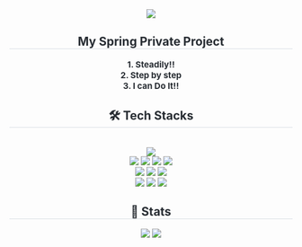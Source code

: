 <div align= "center">
    <img src="https://capsule-render.vercel.app/api?type=wave&color=0:791287,100:c19cc4&height=180&text=Private%20Project&animation=&fontColor=000000&fontSize=70" />
</div>
<div align= "center"> 
    <h2 style="border-bottom: 1px solid #d8dee4; color: #282d33;"> My Spring Private Project </h2>  
    <div style="font-weight: 700; font-size: 15px; text-align: center; color: #282d33;"> 
	1. Steadily!!<br>
	2. Step by step<br>
	3. I can Do It!!<br>    
    </div> 
</div>
    <div align= "center">
    	<h2 style="border-bottom: 1px solid #d8dee4; color: #282d33;"> 🛠️ Tech Stacks </h2> <br> 
	<!--  -->
	<div style="margin: 0 auto; text-align: center;" align= "center">
	    <img src="https://img.shields.io/badge/Github-181717?style=for-the-badge&logo=Github&logoColor=white">
	    <br/>	
	    <img src="https://img.shields.io/badge/HTML5-E34F26?style=for-the-badge&logo=html5&logoColor=white"/>
	    <img src="https://img.shields.io/badge/Bootstrapap-7952B3?style=for-the-badge&logo=bootstrap&logoColor=white"/>	
	    <img src="https://img.shields.io/badge/Javascript-F7DF1E?style=for-the-badge&logo=Javascript&logoColor=white">
	    <img src="https://img.shields.io/badge/jQuery-0769AD?style=for-the-badge&logo=jQuery&logoColor=white">	
  	    <br/>	
	    <img src="https://img.shields.io/badge/Java-007396?style=for-the-badge&logo=Java&logoColor=white">
	    <img src="https://img.shields.io/badge/Spring Boot-6DB33F?style=for-the-badge&logo=Spring Boot&logoColor=white">
	    <img src="https://img.shields.io/badge/gradle-02303A?style=for-the-badge&logo=gradle&logoColor=white">
	    <br/>
     	    <img src="https://img.shields.io/badge/MySQL-4479A1?style=for-the-badge&logo=MySQL&logoColor=white">
	    <img src="https://img.shields.io/badge/MariaDB-003545?style=for-the-badge&logo=MariaDB&logoColor=white">
	    <img src="https://img.shields.io/badge/Oracle-F80000?style=for-the-badge&logo=Oracle&logoColor=white">
	</div>   
    </div>
    </div>
    <div align= "center">
        <!-- <h2 style="border-bottom: 1px solid #d8dee4; color: #282d33;"> 🧑‍💻 Contact me </h2> -->
        <!-- <div align= "center"></div> -->
        <!-- <div align= "center"></div> -->
    </div>
    <div align= "center"> 
    	<h2 style="border-bottom: 1px solid #d8dee4; color: #282d33;"> 🏅 Stats </h2> 
	<div align= "center"> <img src="https://github-readme-stats.vercel.app/api?username=kdw92322&bg_color=180,ffffff,00000000&title_color=000000&text_color=000000"/> 
	    <img src="https://github-readme-stats.vercel.app/api/top-langs/?username=kdw92322&layout=compact&bg_color=180,ffffff,00000000&title_color=000000&text_color=000000"/> 
    	</div> 
    </div>
    